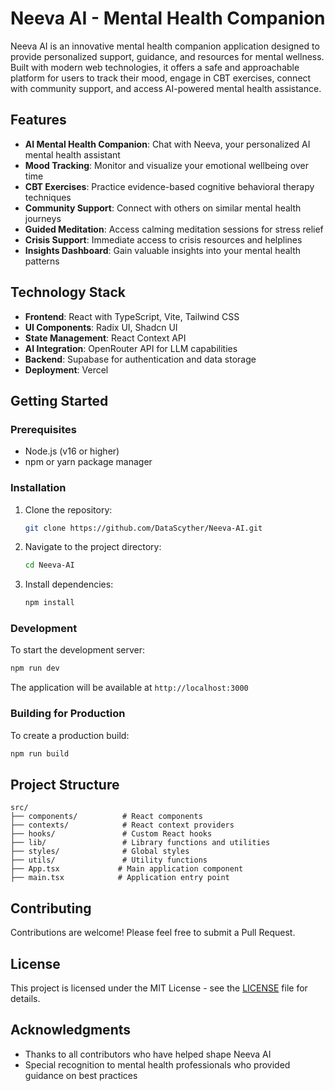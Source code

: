 # Neeva AI - Mental Health Companion

Neeva AI is an innovative mental health companion application designed to provide personalized support, guidance, and resources for mental wellness. Built with modern web technologies, it offers a safe and approachable platform for users to track their mood, engage in CBT exercises, connect with community support, and access AI-powered mental health assistance.

## Features

- **AI Mental Health Companion**: Chat with Neeva, your personalized AI mental health assistant
- **Mood Tracking**: Monitor and visualize your emotional wellbeing over time
- **CBT Exercises**: Practice evidence-based cognitive behavioral therapy techniques
- **Community Support**: Connect with others on similar mental health journeys
- **Guided Meditation**: Access calming meditation sessions for stress relief
- **Crisis Support**: Immediate access to crisis resources and helplines
- **Insights Dashboard**: Gain valuable insights into your mental health patterns

## Technology Stack

- **Frontend**: React with TypeScript, Vite, Tailwind CSS
- **UI Components**: Radix UI, Shadcn UI
- **State Management**: React Context API
- **AI Integration**: OpenRouter API for LLM capabilities
- **Backend**: Supabase for authentication and data storage
- **Deployment**: Vercel

## Getting Started

### Prerequisites

- Node.js (v16 or higher)
- npm or yarn package manager

### Installation

1. Clone the repository:
   ```bash
   git clone https://github.com/DataScyther/Neeva-AI.git
   ```

2. Navigate to the project directory:
   ```bash
   cd Neeva-AI
   ```

3. Install dependencies:
   ```bash
   npm install
   ```

### Development

To start the development server:

```bash
npm run dev
```

The application will be available at `http://localhost:3000`

### Building for Production

To create a production build:

```bash
npm run build
```

## Project Structure

```
src/
├── components/          # React components
├── contexts/            # React context providers
├── hooks/               # Custom React hooks
├── lib/                 # Library functions and utilities
├── styles/              # Global styles
├── utils/               # Utility functions
├── App.tsx             # Main application component
├── main.tsx            # Application entry point
```

## Contributing

Contributions are welcome! Please feel free to submit a Pull Request.

## License

This project is licensed under the MIT License - see the [LICENSE](LICENSE) file for details.

## Acknowledgments

- Thanks to all contributors who have helped shape Neeva AI
- Special recognition to mental health professionals who provided guidance on best practices